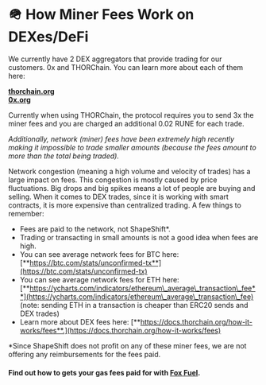# 🪖 How Miner Fees Work on DEXes/DeFi

We currently have 2 DEX aggregators that provide trading for our customers. 0x and THORChain. You can learn more about each of them here:

[**thorchain.org**](http://thorchain.org/)\
[**0x.org**](http://0x.org/)

Currently when using THORChain, the protocol requires you to send 3x the miner fees and you are charged an additional 0.02 RUNE for each trade.&#x20;

_Additionally, network (miner) fees have been extremely high recently making it impossible to trade smaller amounts (because the fees amount to more than the total being traded)._

Network congestion (meaning a high volume and velocity of trades) has a large impact on fees. This congestion is mostly caused by price fluctuations. Big drops and big spikes means a lot of people are buying and selling. When it comes to DEX trades, since it is working with smart contracts, it is more expensive than centralized trading. A few things to remember:

* Fees are paid to the network, not ShapeShift\*.
* Trading or transacting in small amounts is not a good idea when fees are high.
* You can see average network fees for BTC here: [**https://btc.com/stats/unconfirmed-tx**](https://btc.com/stats/unconfirmed-tx)
* You can see average network fees for ETH here: [**https://ycharts.com/indicators/ethereum\_average\_transaction\_fee**](https://ycharts.com/indicators/ethereum\_average\_transaction\_fee) (note: sending ETH in a transaction is cheaper than ERC20 sends and DEX trades)
* Learn more about DEX fees here: [**https://docs.thorchain.org/how-it-works/fees**.](https://docs.thorchain.org/how-it-works/fees)

\*Since ShapeShift does not profit on any of these miner fees, we are not offering any reimbursements for the fees paid.

&#x20;

#### Find out how to gets your gas fees paid for with [**Fox Fuel**](https://shapeshift.zendesk.com/hc/en-us/articles/360061145791).
